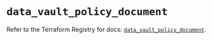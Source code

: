 # `data_vault_policy_document`

Refer to the Terraform Registry for docs: [`data_vault_policy_document`](https://registry.terraform.io/providers/hashicorp/vault/3.25.0/docs/data-sources/policy_document).
